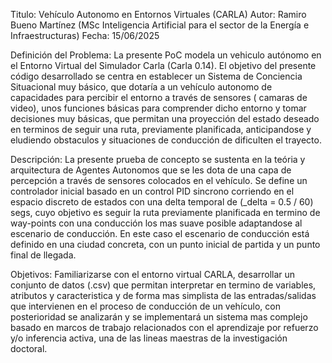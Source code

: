 Titulo: Vehículo Autonomo en Entornos Virtuales (CARLA)
Autor: Ramiro Bueno Martínez (MSc Inteligencia Artificial para el sector de la Energía e Infraestructuras)
Fecha: 15/06/2025

Definición del Problema: La presente PoC modela un vehiculo autónomo en el Entorno Virtual del
Simulador Carla (Carla 0.14). El objetivo del presente código desarrollado se centra en establecer
un Sistema de Conciencia Situacional muy básico, que dotaría a un vehículo autonomo de capacidades
para percibir el entorno a través de sensores ( camaras de video), unos funciones básicas para comprender
dicho entorno y tomar decisiones muy básicas, que permitan una proyección del estado deseado
en terminos de seguir una ruta, previamente planificada, anticipandose y eludiendo obstaculos y
situaciones de conducción de dificulten el trayecto.

Descripción: La presente prueba de concepto se sustenta en la teória y arquitectura de Agentes Autonomos
que se les dota de una capa de percepción a través de sensores colocados en el vehículo. Se define
un controlador inicial basado en un control PID sincrono corriendo en el espacio discreto de estados
con una delta temporal de (_delta = 0.5 / 60) segs, cuyo objetivo es seguir la ruta previamente planificada
en termino de way-points con una conducción los mas suave posible adaptandose al escenario de conducción. 
En este caso el escenario de conducción está definido en una ciudad concreta, con un punto inicial de partida
y un punto final de llegada.

Objetivos: Familiarizarse con el entorno virtual CARLA, desarrollar un conjunto de datos (.csv) que permitan
interpretar en termino de variables, atributos y caracteristica y de forma mas simplista de las entradas/salidas
que intervienen en el proceso de conducción de un vehículo, con posterioridad se analizarán y se implementará
un sistema mas complejo basado en marcos de trabajo relacionados con el aprendizaje por refuerzo y/o inferencia activa,
una de las lineas maestras de la investigación doctoral.


